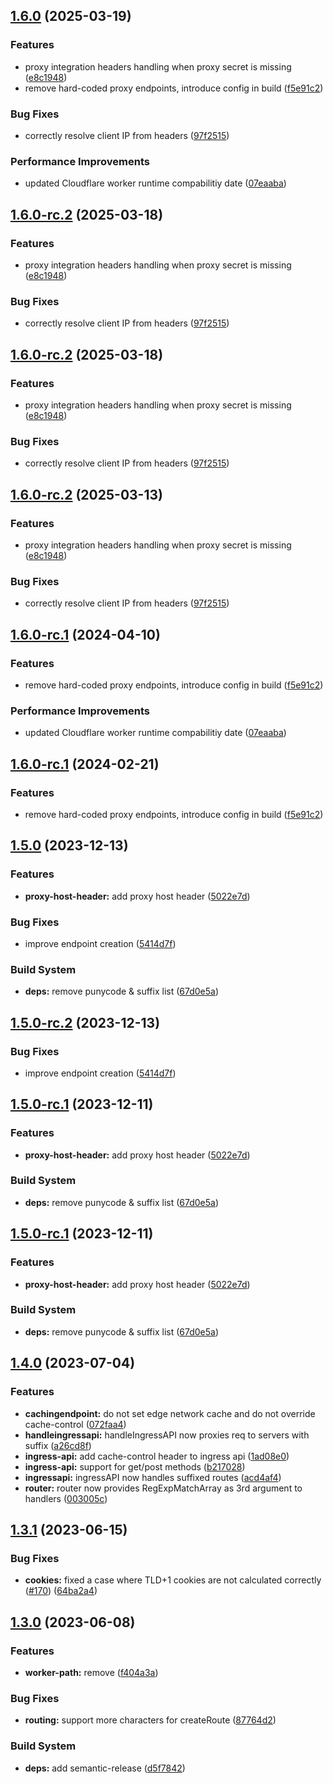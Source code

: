 ## [1.6.0](https://github.com/fingerprintjs/fingerprintjs-pro-cloudflare-worker/compare/v1.5.0...v1.6.0) (2025-03-19)


### Features

* proxy integration headers handling when proxy secret is missing ([e8c1948](https://github.com/fingerprintjs/fingerprintjs-pro-cloudflare-worker/commit/e8c19489d2974a284c28bb965c2df42c13a42853))
* remove hard-coded proxy endpoints, introduce config in build ([f5e91c2](https://github.com/fingerprintjs/fingerprintjs-pro-cloudflare-worker/commit/f5e91c247c74f08662c34a60efa9681d784fb38c))


### Bug Fixes

* correctly resolve client IP from headers ([97f2515](https://github.com/fingerprintjs/fingerprintjs-pro-cloudflare-worker/commit/97f25156f35595ac741c7bbf1ea23f95885e9cf5))


### Performance Improvements

* updated Cloudflare worker runtime compabilitiy date ([07eaaba](https://github.com/fingerprintjs/fingerprintjs-pro-cloudflare-worker/commit/07eaabaed1be610074b7e68827f8e19a6834de46))

## [1.6.0-rc.2](https://github.com/fingerprintjs/fingerprintjs-pro-cloudflare-worker/compare/v1.6.0-rc.1...v1.6.0-rc.2) (2025-03-18)


### Features

* proxy integration headers handling when proxy secret is missing ([e8c1948](https://github.com/fingerprintjs/fingerprintjs-pro-cloudflare-worker/commit/e8c19489d2974a284c28bb965c2df42c13a42853))


### Bug Fixes

* correctly resolve client IP from headers ([97f2515](https://github.com/fingerprintjs/fingerprintjs-pro-cloudflare-worker/commit/97f25156f35595ac741c7bbf1ea23f95885e9cf5))

## [1.6.0-rc.2](https://github.com/fingerprintjs/fingerprintjs-pro-cloudflare-worker/compare/v1.6.0-rc.1...v1.6.0-rc.2) (2025-03-18)


### Features

* proxy integration headers handling when proxy secret is missing ([e8c1948](https://github.com/fingerprintjs/fingerprintjs-pro-cloudflare-worker/commit/e8c19489d2974a284c28bb965c2df42c13a42853))


### Bug Fixes

* correctly resolve client IP from headers ([97f2515](https://github.com/fingerprintjs/fingerprintjs-pro-cloudflare-worker/commit/97f25156f35595ac741c7bbf1ea23f95885e9cf5))

## [1.6.0-rc.2](https://github.com/fingerprintjs/fingerprintjs-pro-cloudflare-worker/compare/v1.6.0-rc.1...v1.6.0-rc.2) (2025-03-13)


### Features

* proxy integration headers handling when proxy secret is missing ([e8c1948](https://github.com/fingerprintjs/fingerprintjs-pro-cloudflare-worker/commit/e8c19489d2974a284c28bb965c2df42c13a42853))


### Bug Fixes

* correctly resolve client IP from headers ([97f2515](https://github.com/fingerprintjs/fingerprintjs-pro-cloudflare-worker/commit/97f25156f35595ac741c7bbf1ea23f95885e9cf5))

## [1.6.0-rc.1](https://github.com/fingerprintjs/fingerprintjs-pro-cloudflare-worker/compare/v1.5.0...v1.6.0-rc.1) (2024-04-10)


### Features

* remove hard-coded proxy endpoints, introduce config in build ([f5e91c2](https://github.com/fingerprintjs/fingerprintjs-pro-cloudflare-worker/commit/f5e91c247c74f08662c34a60efa9681d784fb38c))


### Performance Improvements

* updated Cloudflare worker runtime compabilitiy date ([07eaaba](https://github.com/fingerprintjs/fingerprintjs-pro-cloudflare-worker/commit/07eaabaed1be610074b7e68827f8e19a6834de46))

## [1.6.0-rc.1](https://github.com/fingerprintjs/fingerprintjs-pro-cloudflare-worker/compare/v1.5.0...v1.6.0-rc.1) (2024-02-21)


### Features

* remove hard-coded proxy endpoints, introduce config in build ([f5e91c2](https://github.com/fingerprintjs/fingerprintjs-pro-cloudflare-worker/commit/f5e91c247c74f08662c34a60efa9681d784fb38c))

## [1.5.0](https://github.com/fingerprintjs/fingerprintjs-pro-cloudflare-worker/compare/v1.4.0...v1.5.0) (2023-12-13)


### Features

* **proxy-host-header:** add proxy host header ([5022e7d](https://github.com/fingerprintjs/fingerprintjs-pro-cloudflare-worker/commit/5022e7d6403044567f2e3a56adc141fa2c7fe42e))


### Bug Fixes

* improve endpoint creation ([5414d7f](https://github.com/fingerprintjs/fingerprintjs-pro-cloudflare-worker/commit/5414d7fa58be67689e194c39460afbefd08ae0fa))


### Build System

* **deps:** remove punycode & suffix list ([67d0e5a](https://github.com/fingerprintjs/fingerprintjs-pro-cloudflare-worker/commit/67d0e5a27b964bc793320212fe90147c2dae620b))

## [1.5.0-rc.2](https://github.com/fingerprintjs/fingerprintjs-pro-cloudflare-worker/compare/v1.5.0-rc.1...v1.5.0-rc.2) (2023-12-13)


### Bug Fixes

* improve endpoint creation ([5414d7f](https://github.com/fingerprintjs/fingerprintjs-pro-cloudflare-worker/commit/5414d7fa58be67689e194c39460afbefd08ae0fa))

## [1.5.0-rc.1](https://github.com/fingerprintjs/fingerprintjs-pro-cloudflare-worker/compare/v1.4.0...v1.5.0-rc.1) (2023-12-11)


### Features

* **proxy-host-header:** add proxy host header ([5022e7d](https://github.com/fingerprintjs/fingerprintjs-pro-cloudflare-worker/commit/5022e7d6403044567f2e3a56adc141fa2c7fe42e))


### Build System

* **deps:** remove punycode & suffix list ([67d0e5a](https://github.com/fingerprintjs/fingerprintjs-pro-cloudflare-worker/commit/67d0e5a27b964bc793320212fe90147c2dae620b))

## [1.5.0-rc.1](https://github.com/fingerprintjs/fingerprintjs-pro-cloudflare-worker/compare/v1.4.0...v1.5.0-rc.1) (2023-12-11)


### Features

* **proxy-host-header:** add proxy host header ([5022e7d](https://github.com/fingerprintjs/fingerprintjs-pro-cloudflare-worker/commit/5022e7d6403044567f2e3a56adc141fa2c7fe42e))


### Build System

* **deps:** remove punycode & suffix list ([67d0e5a](https://github.com/fingerprintjs/fingerprintjs-pro-cloudflare-worker/commit/67d0e5a27b964bc793320212fe90147c2dae620b))

## [1.4.0](https://github.com/fingerprintjs/fingerprintjs-pro-cloudflare-worker/compare/v1.3.1...v1.4.0) (2023-07-04)


### Features

* **cachingendpoint:** do not set edge network cache and do not override cache-control ([072faa4](https://github.com/fingerprintjs/fingerprintjs-pro-cloudflare-worker/commit/072faa42d89f92623348f5b866c4cb76dc42c401))
* **handleingressapi:** handleIngressAPI now proxies req to servers with suffix ([a26cd8f](https://github.com/fingerprintjs/fingerprintjs-pro-cloudflare-worker/commit/a26cd8f17132353ff5a8a5568d6cc89c42c24be5))
* **ingress-api:** add cache-control header to ingress api ([1ad08e0](https://github.com/fingerprintjs/fingerprintjs-pro-cloudflare-worker/commit/1ad08e0f449af6416fefbc4ce1f9ef124ff557be))
* **ingress-api:** support for get/post methods ([b217028](https://github.com/fingerprintjs/fingerprintjs-pro-cloudflare-worker/commit/b21702806fc400cf5d0e57922206b30a36dece63))
* **ingressapi:** ingressAPI now handles suffixed routes ([acd4af4](https://github.com/fingerprintjs/fingerprintjs-pro-cloudflare-worker/commit/acd4af4234ef72c9c9bfa68a2a70eda45849ebf9))
* **router:** router now provides RegExpMatchArray as 3rd argument to handlers ([003005c](https://github.com/fingerprintjs/fingerprintjs-pro-cloudflare-worker/commit/003005c418d0f4cc42e1be277dca1812a311922b))

## [1.3.1](https://github.com/fingerprintjs/fingerprintjs-pro-cloudflare-worker/compare/v1.3.0...v1.3.1) (2023-06-15)


### Bug Fixes

* **cookies:** fixed a case where TLD+1 cookies are not calculated correctly ([#170](https://github.com/fingerprintjs/fingerprintjs-pro-cloudflare-worker/issues/170)) ([64ba2a4](https://github.com/fingerprintjs/fingerprintjs-pro-cloudflare-worker/commit/64ba2a41baad77a9d2949e1e964f5f872dc6400f))

## [1.3.0](https://github.com/fingerprintjs/fingerprintjs-pro-cloudflare-worker/compare/v1.2.0...v1.3.0) (2023-06-08)


### Features

* **worker-path:** remove ([f404a3a](https://github.com/fingerprintjs/fingerprintjs-pro-cloudflare-worker/commit/f404a3a87cfd1d6df8244e4291301a1b69102ad1))


### Bug Fixes

* **routing:** support more characters for createRoute ([87764d2](https://github.com/fingerprintjs/fingerprintjs-pro-cloudflare-worker/commit/87764d29ebce8d56f71feb7c7dff5328fa4e2133))


### Build System

* **deps:** add semantic-release ([d5f7842](https://github.com/fingerprintjs/fingerprintjs-pro-cloudflare-worker/commit/d5f784269e50617eb58f56f577c06536b2cec179))
